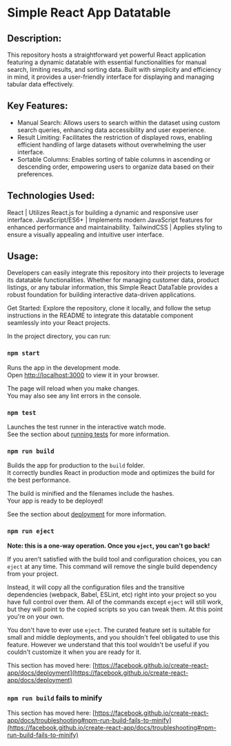 # Simple React App Datatable

## Description:
This repository hosts a straightforward yet powerful React application featuring a dynamic datatable with essential functionalities for manual search, limiting results, and sorting data. Built with simplicity and efficiency in mind, it provides a user-friendly interface for displaying and managing tabular data effectively.

## Key Features:

- Manual Search: Allows users to search within the dataset using custom search queries, enhancing data accessibility and user experience.
- Result Limiting: Facilitates the restriction of displayed rows, enabling efficient handling of large datasets without overwhelming the user interface.
- Sortable Columns: Enables sorting of table columns in ascending or descending order, empowering users to organize data based on their preferences.

## Technologies Used:
React | Utilizes React.js for building a dynamic and responsive user interface.
JavaScript/ES6+ | Implements modern JavaScript features for enhanced performance and maintainability.
TailwindCSS | Applies styling to ensure a visually appealing and intuitive user interface.

## Usage:
Developers can easily integrate this repository into their projects to leverage its datatable functionalities. Whether for managing customer data, product listings, or any tabular information, this Simple React DataTable provides a robust foundation for building interactive data-driven applications.

Get Started:
Explore the repository, clone it locally, and follow the setup instructions in the README to integrate this datatable component seamlessly into your React projects.

In the project directory, you can run:

### `npm start`

Runs the app in the development mode.\
Open [http://localhost:3000](http://localhost:3000) to view it in your browser.

The page will reload when you make changes.\
You may also see any lint errors in the console.

### `npm test`

Launches the test runner in the interactive watch mode.\
See the section about [running tests](https://facebook.github.io/create-react-app/docs/running-tests) for more information.

### `npm run build`

Builds the app for production to the `build` folder.\
It correctly bundles React in production mode and optimizes the build for the best performance.

The build is minified and the filenames include the hashes.\
Your app is ready to be deployed!

See the section about [deployment](https://facebook.github.io/create-react-app/docs/deployment) for more information.

### `npm run eject`

**Note: this is a one-way operation. Once you `eject`, you can't go back!**

If you aren't satisfied with the build tool and configuration choices, you can `eject` at any time. This command will remove the single build dependency from your project.

Instead, it will copy all the configuration files and the transitive dependencies (webpack, Babel, ESLint, etc) right into your project so you have full control over them. All of the commands except `eject` will still work, but they will point to the copied scripts so you can tweak them. At this point you're on your own.

You don't have to ever use `eject`. The curated feature set is suitable for small and middle deployments, and you shouldn't feel obligated to use this feature. However we understand that this tool wouldn't be useful if you couldn't customize it when you are ready for it.

This section has moved here: [https://facebook.github.io/create-react-app/docs/deployment](https://facebook.github.io/create-react-app/docs/deployment)

### `npm run build` fails to minify

This section has moved here: [https://facebook.github.io/create-react-app/docs/troubleshooting#npm-run-build-fails-to-minify](https://facebook.github.io/create-react-app/docs/troubleshooting#npm-run-build-fails-to-minify)
